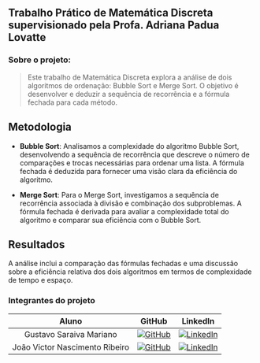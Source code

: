 
## Trabalho Prático de Matemática Discreta supervisionado pela Profa. Adriana Padua Lovatte

### Sobre o projeto:
> Este trabalho de Matemática Discreta explora a análise de dois algoritmos de ordenação: Bubble Sort e Merge Sort. O objetivo é desenvolver e deduzir a sequência de recorrência e a fórmula fechada para cada método.

## Metodologia

- **Bubble Sort**: Analisamos a complexidade do algoritmo Bubble Sort, desenvolvendo a sequência de recorrência que descreve o número de comparações e trocas necessárias para ordenar uma lista. A fórmula fechada é deduzida para fornecer uma visão clara da eficiência do algoritmo.

- **Merge Sort**: Para o Merge Sort, investigamos a sequência de recorrência associada à divisão e combinação dos subproblemas. A fórmula fechada é derivada para avaliar a complexidade total do algoritmo e comparar sua eficiência com o Bubble Sort.

## Resultados

A análise inclui a comparação das fórmulas fechadas e uma discussão sobre a eficiência relativa dos dois algoritmos em termos de complexidade de tempo e espaço.

### Integrantes do projeto
Aluno | GitHub | LinkedIn
:-----------------------:| :--------------: | :------------:
Gustavo Saraiva Mariano | [![GitHub](https://img.shields.io/badge/github-black?style=for-the-badge&logo=github)](https://github.com/saraivagustavo) | [![LinkedIn](https://img.shields.io/badge/linkedin-blue?style=for-the-badge&logo=linkedin)](https://www.linkedin.com/in/gustavo-saraiva-mariano/)
João Victor Nascimento Ribeiro | [![GitHub](---)](---) | [![LinkedIn](https://img.shields.io/badge/linkedin-blue?style=for-the-badge&logo=linkedin)](---)
